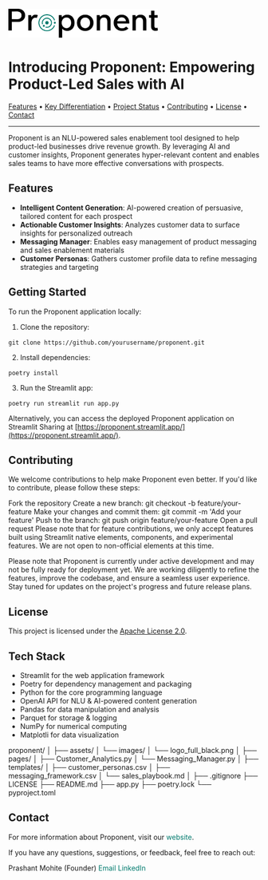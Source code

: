 <p align="left">
  <img src="assets/images/logo_full_black.png" alt="Proponent Logo" width="300">
</p>

<h1 align="left">Introducing Proponent: Empowering Product-Led Sales with AI</h1>

<p align="left">
  <a href="#features">Features</a> •
  <a href="#key-differentiation">Key Differentiation</a> •
  <a href="#project-status">Project Status</a> •
  <a href="#contributing">Contributing</a> •
  <a href="#license">License</a> •
  <a href="#contact">Contact</a>
</p>

---

Proponent is an NLU-powered sales enablement tool designed to help product-led businesses drive revenue growth. By leveraging AI and customer insights, Proponent generates hyper-relevant content and enables sales teams to have more effective conversations with prospects.


## Features

- **Intelligent Content Generation**: AI-powered creation of persuasive, tailored content for each prospect
- **Actionable Customer Insights**: Analyzes customer data to surface insights for personalized outreach
- **Messaging Manager**: Enables easy management of product messaging and sales enablement materials
- **Customer Personas**: Gathers customer profile data to refine messaging strategies and targeting


## Getting Started 
To run the Proponent application locally:

1. Clone the repository:
  ```
  git clone https://github.com/yourusername/proponent.git
  ```

2. Install dependencies:
  ```
  poetry install
  ```

3. Run the Streamlit app:
  ```
  poetry run streamlit run app.py
  ```

Alternatively, you can access the deployed Proponent application on Streamlit Sharing at [https://proponent.streamlit.app/](https://proponent.streamlit.app/).


## Contributing
We welcome contributions to help make Proponent even better. If you'd like to contribute, please follow these steps:

Fork the repository
Create a new branch: git checkout -b feature/your-feature
Make your changes and commit them: git commit -m 'Add your feature'
Push to the branch: git push origin feature/your-feature
Open a pull request
Please note that for feature contributions, we only accept features built using Streamlit native elements, components, and experimental features. We are not open to non-official elements at this time.

Please note that Proponent is currently under active development and may not be fully ready for deployment yet. We are working diligently to refine the features, improve the codebase, and ensure a seamless user experience. Stay tuned for updates on the project's progress and future release plans.

## License

This project is licensed under the [Apache License 2.0](LICENSE).

## Tech Stack

- Streamlit for the web application framework
- Poetry for dependency management and packaging
- Python for the core programming language
- OpenAI API for NLU & AI-powered content generation
- Pandas for data manipulation and analysis
- Parquet for storage & logging
- NumPy for numerical computing
- Matplotli for data visualization

proponent/
│
├── assets/
│   └── images/
│       └── logo_full_black.png
│
├── pages/
│   ├── Customer_Analytics.py
│   └── Messaging_Manager.py
│
├── templates/
│   ├── customer_personas.csv
│   ├── messaging_framework.csv
│   └── sales_playbook.md
│
├── .gitignore
├── LICENSE
├── README.md
├── app.py
├── poetry.lock
└── pyproject.toml


## Contact
For more information about Proponent, visit our <a href="https://www.yourproponent.com" style="color: #007A6D; text-decoration: none;">website</a>.

If you have any questions, suggestions, or feedback, feel free to reach out:

Prashant Mohite (Founder)
<a href="mailto:prashant@yourproponent.com" style="color: #007A6D; text-decoration: none;">Email</a>
<a href="https://www.linkedin.com/in/prashantmohite/" style="color: #007A6D; text-decoration: none;">LinkedIn</a>